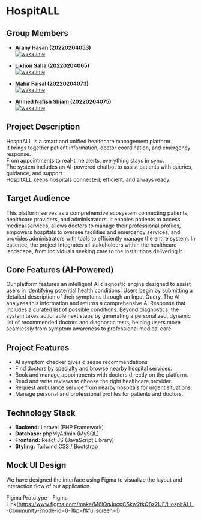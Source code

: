 # HospitALL

## Group Members

- **Arany Hasan (20220204053)**  
  <a href="https://wakatime.com/badge/user/2ad53666-4746-4971-a4a1-c07bf36819a7/project/93771d3a-5bbd-45b4-8ad1-3c64215ed23c"><img src="https://wakatime.com/badge/user/2ad53666-4746-4971-a4a1-c07bf36819a7/project/93771d3a-5bbd-45b4-8ad1-3c64215ed23c.svg" alt="wakatime"></a>

- **Likhon Saha (20220204065)**  
  <a href="https://wakatime.com/badge/user/22faad2d-1547-40c2-96b6-2eaf8210c681/project/8f00d690-ece3-4959-8b8a-1f207db5882c"><img src="https://wakatime.com/badge/user/22faad2d-1547-40c2-96b6-2eaf8210c681/project/8f00d690-ece3-4959-8b8a-1f207db5882c.svg" alt="wakatime"></a>

- **Mahir Faisal (20220204073)**  
  <a href="https://wakatime.com/badge/user/f60b5d2c-a443-490a-8ce6-9166fa25024d/project/4a34596e-d6f6-45af-97e2-5ad3da2c33fd"><img src="https://wakatime.com/badge/user/f60b5d2c-a443-490a-8ce6-9166fa25024d/project/4a34596e-d6f6-45af-97e2-5ad3da2c33fd.svg" alt="wakatime"></a>
- **Ahmed Nafish Shiam (20220204075)**  
  <a href="https://wakatime.com/badge/user/a3f2e5b5-e430-45fb-8379-5ef5728e6029/project/bfa9fe9a-246b-4cd3-96c9-2531d551ad23"><img src="https://wakatime.com/badge/user/a3f2e5b5-e430-45fb-8379-5ef5728e6029/project/bfa9fe9a-246b-4cd3-96c9-2531d551ad23.svg" alt="wakatime"></a>

## Project Description

HospitALL is a smart and unified healthcare management platform.  
It brings together patient information, doctor coordination, and emergency response.  
From appointments to real-time alerts, everything stays in sync.  
The system includes an AI-powered chatbot to assist patients with queries, guidance, and support.  
HospitALL keeps hospitals connected, efficient, and always ready.

## Target Audience

This platform serves as a comprehensive ecosystem connecting patients, healthcare providers, and administrators. It enables patients to access medical services, allows doctors to manage their professional profiles, empowers hospitals to oversee facilities and emergency services, and provides administrators with tools to efficiently manage the entire system. In essence, the project integrates all stakeholders within the healthcare landscape, from individuals seeking care to the institutions delivering it.

## Core Features (AI-Powered)

Our platform features an intelligent AI diagnostic engine designed to assist users in identifying potential health conditions. Users begin by submitting a detailed description of their symptoms through an Input Query. The AI analyzes this information and returns a comprehensive AI Response that includes a curated list of possible conditions.
Beyond diagnostics, the system takes actionable next steps by generating a personalized, dynamic list of recommended doctors and diagnostic tests, helping users move seamlessly from symptom awareness to professional medical care

## Project Features

- AI symptom checker gives disease recommendations
- Find doctors by specialty and browse nearby hospital services.
- Book and manage appointments with doctors directly on the platform.
- Read and write reviews to choose the right healthcare provider.
- Request ambulance service from nearby hospitals for urgent situations.
- Manage personal and professional profiles for patients and doctors.

## Technology Stack

- **Backend:** Laravel (PHP Framework)
- **Database:** phpMyAdmin (MySQL)
- **Frontend:** React JS (JavaScript Library)
- **Styling:** Tailwind CSS / Bootstrap

## Mock UI Design

We have designed the interface using Figma to visualize the layout and interaction flow of our
application.

Figma Prototype - Figma Link(https://www.figma.com/make/M6lQqJucpCSkw2tkQ8z2UF/HospitALL--Community-?node-id=0-1&p=f&fullscreen=1)
